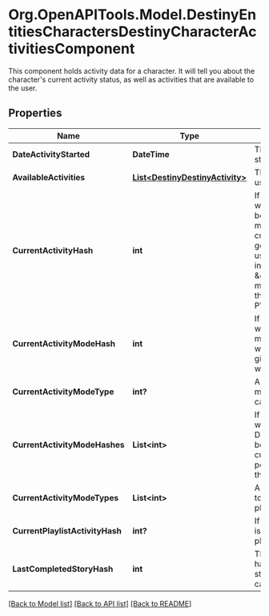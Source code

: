 # Org.OpenAPITools.Model.DestinyEntitiesCharactersDestinyCharacterActivitiesComponent
This component holds activity data for a character. It will tell you about the character's current activity status, as well as activities that are available to the user.

## Properties

Name | Type | Description | Notes
------------ | ------------- | ------------- | -------------
**DateActivityStarted** | **DateTime** | The last date that the user started playing an activity. | [optional] 
**AvailableActivities** | [**List&lt;DestinyDestinyActivity&gt;**](DestinyDestinyActivity.md) | The list of activities that the user can play. | [optional] 
**CurrentActivityHash** | **int** | If the user is in an activity, this will be the hash of the Activity being played. Note that you must combine this info with currentActivityModeHash to get a real picture of what the user is doing right now. For instance, PVP \&quot;Activities\&quot; are just maps: it&#39;s the ActivityMode that determines what type of PVP game they&#39;re playing. | [optional] 
**CurrentActivityModeHash** | **int** | If the user is in an activity, this will be the hash of the activity mode being played. Combine with currentActivityHash to give a person a full picture of what they&#39;re doing right now. | [optional] 
**CurrentActivityModeType** | **int?** | And the current activity&#39;s most specific mode type, if it can be found. | [optional] 
**CurrentActivityModeHashes** | **List&lt;int&gt;** | If the user is in an activity, this will be the hashes of the DestinyActivityModeDefinition being played. Combine with currentActivityHash to give a person a full picture of what they&#39;re doing right now. | [optional] 
**CurrentActivityModeTypes** | **List&lt;int&gt;** | All Activity Modes that apply to the current activity being played, in enum form. | [optional] 
**CurrentPlaylistActivityHash** | **int?** | If the user is in a playlist, this is the hash identifier for the playlist that they chose. | [optional] 
**LastCompletedStoryHash** | **int** | This will have the activity hash of the last completed story/campaign mission, in case you care about that. | [optional] 

[[Back to Model list]](../README.md#documentation-for-models) [[Back to API list]](../README.md#documentation-for-api-endpoints) [[Back to README]](../README.md)


